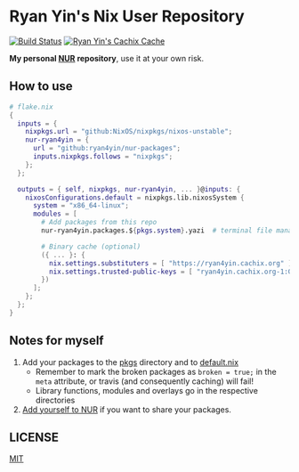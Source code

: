 # Ryan Yin's Nix User Repository

[![Build Status](https://github.com/ryan4yin/nur-packages/workflows/Build%20and%20populate%20cache/badge.svg)](https://github.com/ryan4yin/nur-packages)
[![Ryan Yin's Cachix Cache](https://img.shields.io/badge/cachix-ryan4yin-blue.svg)](https://ryan4yin.cachix.org)

**My personal [NUR](https://github.com/nix-community/NUR) repository**, use it at your own risk.

## How to use

```nix
# flake.nix
{
  inputs = {
    nixpkgs.url = "github:NixOS/nixpkgs/nixos-unstable";
    nur-ryan4yin = {
      url = "github:ryan4yin/nur-packages";
      inputs.nixpkgs.follows = "nixpkgs";
    };
  };

  outputs = { self, nixpkgs, nur-ryan4yin, ... }@inputs: {
    nixosConfigurations.default = nixpkgs.lib.nixosSystem {
      system = "x86_64-linux";
      modules = [
        # Add packages from this repo
        nur-ryan4yin.packages.${pkgs.system}.yazi  # terminal file manager

        # Binary cache (optional)
        ({ ... }: {
          nix.settings.substituters = [ "https://ryan4yin.cachix.org" ];
          nix.settings.trusted-public-keys = [ "ryan4yin.cachix.org-1:Gbk27ZU5AYpGS9i3ssoLlwdvMIh0NxG0w8it/cv9kbU=" ];
        })
      ];
    };
  };
}
```

## Notes for myself

1. Add your packages to the [pkgs](./pkgs) directory and to
   [default.nix](./default.nix)
   * Remember to mark the broken packages as `broken = true;` in the `meta`
     attribute, or travis (and consequently caching) will fail!
   * Library functions, modules and overlays go in the respective directories
2. [Add yourself to NUR](https://github.com/nix-community/NUR#how-to-add-your-own-repository) if you want to share your packages.

## LICENSE

[MIT](./LICENSE)
